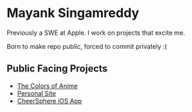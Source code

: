 # Mayank Singamreddy

Previously a SWE at Apple. I work on projects that excite me.   

Born to make repo public, forced to commit privately :( 

## Public Facing Projects
- [The Colors of Anime](http://thecolorsofanime.com/)
- [Personal Site](https://singamreddy.com/)
- [CheerSphere iOS App](https://apps.apple.com/us/app/cheersphere/id6503993239)
